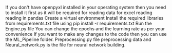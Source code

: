 If you don't have openpyxl installed in your operating system then you need to install it first as it will be required for reading data for excel reading reading in pandas
Create a virtual environment
Install the required libraries from requirements.txt file using pip install -r requirements.txt
Run the Engine.py file
You can change the epochs and the learning rate as per your convenience
If you want to make any changes to the code then you can use the ML_Pipeline folder. Preprocessing.py file preprocessing data and Neural_network.py is the file for neural network building.
